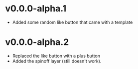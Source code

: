 # v0.0.0-alpha.1

- Added some random like button that came with a template

# v0.0.0-alpha.2

- Replaced the like button with a plus button
- Added the spinoff layer (still doesn't work).